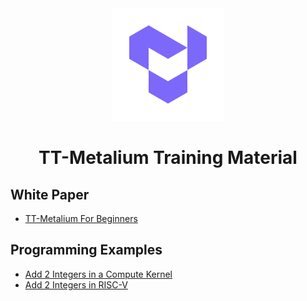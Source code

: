 <div align="center">

<img src="https://github.com/tenstorrent/tt-metal/blob/main/docs/source/common/images/favicon.png" width="180" height="180" />

<h1>

TT-Metalium Training Material

</h1>
</div>

## White Paper
- [TT-Metalium For Beginners](https://github.com/tenstorrent/tt-training/blob/main/tt-metalium/TT-Metalium_For_Beginners.md)

## Programming Examples
- [Add 2 Integers in a Compute Kernel](https://github.com/tenstorrent/tt-training/blob/main/tt-metalium/prog_examples/add_2_integers_in_compute.md)
- [Add 2 Integers in RISC-V](https://github.com/tenstorrent/tt-training/blob/main/tt-metalium/prog_examples/add_2_integers_in_riscv.md)
